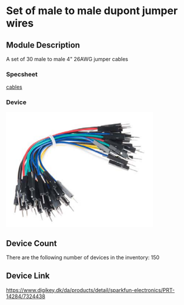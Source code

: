 # Set of male to male dupont jumper wires

## Module Description 
A set of 30 male to male 4" 26AWG jumper cables

### Specsheet
[cables](../specsheets/male-male-jumper-pack-14284.pdf)

### Device
<img src="../pictures/male-male-jumper-pack.png" title="Jumper cables male-male" style="max-width: 400px">

## Device Count
There are the following number of devices in the inventory: 150

## Device Link

https://www.digikey.dk/da/products/detail/sparkfun-electronics/PRT-14284/7324438
